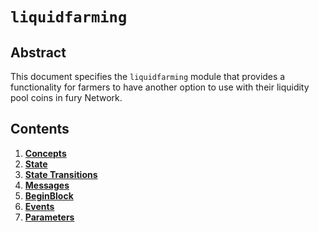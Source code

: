 <!-- order: 0 title: Liquidity Overview parent: title: "liquidfarming" -->

# `liquidfarming`

## Abstract

This document specifies the `liquidfarming` module that provides a functionality for farmers to have another option to use with their liquidity pool coins in fury Network.

## Contents

1. **[Concepts](01_concepts.md)**
2. **[State](02_state.md)**
3. **[State Transitions](03_state_transitions.md)**
4. **[Messages](04_messages.md)**
5. **[BeginBlock](05_begin_block.md)**
6. **[Events](06_events.md)**
7. **[Parameters](07_params.md)**
